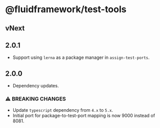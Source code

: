 # @fluidframework/test-tools

## vNext

## 2.0.1

- Support using `lerna` as a package manager in `assign-test-ports`.

## 2.0.0

- Dependency updates.

### ⚠ BREAKING CHANGES

- Update `typescript` dependency from `4.x` to `5.x`.
- Initial port for package-to-test-port mapping is now 9000 instead of 8081.
